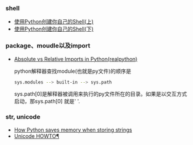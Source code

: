 

### shell
- [使用Python创建你自己的Shell(上)](http://www.codeceo.com/article/create-your-own-shell-in-python-part-1.html)
- [使用Python创建你自己的Shell(下)](http://www.codeceo.com/article/create-your-own-shell-in-python-part-2.html)


### package、moudle以及import

- [Absolute vs Relative Imports in Python(realpython)](https://realpython.com/absolute-vs-relative-python-imports/)

    python解释器查找module(也就是py文件)的顺序是
    ```bash
    sys.modules --> built-in --> sys.path
    ```
    sys.path[0]是解释器被调用来执行的py文件所在的目录。如果是以交互方式启动，那sys.path[0] 就是' '. 

### str, unicode
- [How Python saves memory when storing strings](https://rushter.com/blog/python-strings-and-memory/)
- [Unicode HOWTO¶](https://docs.python.org/3/howto/unicode.html)